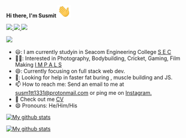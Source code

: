 <p >
	<a> <strong> Hi there, I'm Susmit <img src="https://github.com/ABSphreak/ABSphreak/blob/master/gifs/Hi.gif" width="35px"> </strong></a>
</p>


<p>
<a href="https://twitter.com/SusmitManna5"><img src="https://img.shields.io/badge/twitter-@SusmitManna5-1da1f2?style=flat-square&logo=twitter">  </a>
<a href="https://www.linkedin.com/in/susmit-manna-b107b31b8/"><img src="https://img.shields.io/badge/linkedin-Susmit Manna-0077b5?style=flat-square&logo=linkedin">  </a>
	<a href="https://susm1tt1331.github.io/WeB-1/"><img src="https://img.shields.io/badge/website-gitHub-1f425f?style=flat-square">  </a>
</p>

![](https://komarev.com/ghpvc/?username=Susm1tt1331)

* 😃: I am currently studyin in Seacom Engineering College <a href = "https://www.seacomengineering.org/">S E C</a>
* 🧑‍🚀: Interested in Photography, Bodybuilding, Cricket, Gaming, Film Making <a href = "https://www.youtube.com/channel/UCYioZyj6t66o7JCmigGu56Q">I M P A L S</a>
* 😄: Currently focusing on full stack web dev.
* 🚁: Looking for help in faster fat buring , muscle building and JS.
* 📫 How to reach me: Send an email to me at [susm1tt1331@protonmail.com](mailto:susm1tt1331@protonmail.com) or ping me on <a href = "https://www.instagram.com/_susmitt_/"> Instagram.</a>
* :page_with_curl: Check out me <a href = "https://susm1tt1331.github.io/WeB-1/">CV</a>
* :smile: Pronouns: He/Him/His </a>





[![My github stats](https://github-readme-stats.vercel.app/api?username=Susm1tt1331&show_icons=true&theme=react&include_all_commits=true)](https://github.com/anuraghazra/github-readme-stats)

[![My github stats](https://github-readme-stats.vercel.app/api?username=Susm1tt1331&show_icons=true&theme=react&include_all_commits=false&hide=stars,prs,issues,contribs&hide_rank=true&hide_title=true)](https://github.com/anuraghazra/github-readme-stats)
